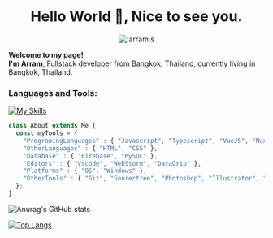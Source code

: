 <div align="center">
<h1>Hello World 👋, Nice to see you.</h1>
</div>

<div align="center">
  <img src="https://count.getloli.com/get/@:arram.s" alt=":arram.s" />
</div>

**Welcome to my page!** <br>
**I'm Arram**, Fullstack developer from Bangkok, Thailand, currently living in  Bangkok, Thailand.

### Languages and Tools:

[![My Skills](https://skillicons.dev/icons?i=javascript,typescript,html,css,vue,nuxt,nestjs,flutter,laravel,docker,mysql,discord,github,vscode)](https://skillicons.dev)

```ts
class About extends Me { 
  const myTools = {  
    "ProgramingLanguages" : { "Javascript", "Typescript", "VueJS", "NuxtJS", "NestJS", "Flutter", "Laravel" },
    "OtherLanguages" : { "HTML", "CSS" },
    "Database" : { "Firebase", "MySQL" },
    "Editors" : { "Vscode", "WebStorm", "DataGrip" },
    "Platforms" : { "OS", "Windows" },
    "OtherTools" : { "Git", "Sourectree", "Photoshop", "Illustrator", "Premiere Pro", "Lightroom" }
  };
}
```

![Anurag's GitHub stats](https://github-readme-stats.vercel.app/api?username=armmroorm1998&show_icons=true&theme=radical)

[![Top Langs](https://github-readme-stats.vercel.app/api/top-langs/?username=armmroorm1998&layout=compact)](https://github.com/armmroorm1998)
